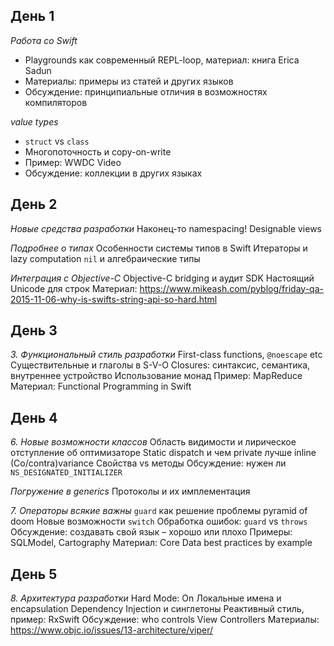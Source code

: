 ## День 1

 *Работа со Swift*
* Playgrounds как современный REPL-loop, материал: книга Erica Sadun
* Материалы: примеры из статей и других языков
* Обсуждение: принципиальные отличия в возможностях компиляторов 

 *value types*
* `struct` vs `class`
* Многопоточность и copy-on-write
* Пример: WWDC Video
* Обсуждение: коллекции в других языках


## День 2

 *Новые средства разработки*
 Наконец-то namespacing!
 Designable views

 *Подробнее о типах*
 Особенности системы типов в Swift
 Итераторы и lazy computation
  `nil` и алгебраические типы

 *Интеграция с Objective-C*
 Objective-C bridging и аудит SDK
 Настоящий Unicode для строк
 Материал: https://www.mikeash.com/pyblog/friday-qa-2015-11-06-why-is-swifts-string-api-so-hard.html


## День 3

*3. Функциональный стиль разработки*
 First-class functions, `@noescape` etc
 Существительные и глаголы в S-V-O
 Closures: синтаксис, семантика, внутреннее устройство
 Использование монад
 Пример: MapReduce
 Материал: Functional Programming in Swift



## День 4

*6. Новые возможности классов*
Область видимости и лирическое отступление об оптимизаторе
Static dispatch и чем private лучше inline
 (Co/contra)variance 
Свойства vs методы
Обсуждение: нужен ли `NS_DESIGNATED_INITIALIZER`

 *Погружение в generics*
 Протоколы и их имплементация


*7. Операторы всякие важны*
 `guard` как решение проблемы pyramid of doom
 Новые возможности `switch`
 Обработка ошибок: `guard` vs `throws`
 Обсуждение: создавать свой язык – хорошо или плохо
 Примеры: SQLModel, Cartography
 Материал: Core Data best practices by example


## День 5

*8. Архитектура разработки*
 Hard Mode: On
 Локальные имена и encapsulation
 Dependency Injection и синглетоны
 Реактивный стиль, пример: RxSwift
 Обсуждение: who controls View Controllers
 Материалы: https://www.objc.io/issues/13-architecture/viper/

